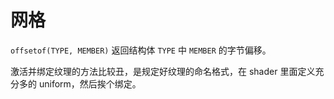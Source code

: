 # 网格

`offsetof(TYPE, MEMBER)` 返回结构体 `TYPE` 中 `MEMBER` 的字节偏移。

激活并绑定纹理的方法比较丑，是规定好纹理的命名格式，在 shader 里面定义充分多的 uniform，然后挨个绑定。